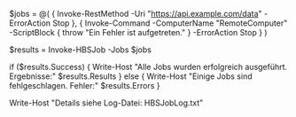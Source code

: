 $jobs = @(
    { Invoke-RestMethod -Uri "https://api.example.com/data" -ErrorAction Stop },
    { Invoke-Command -ComputerName "RemoteComputer" -ScriptBlock { throw "Ein Fehler ist aufgetreten." } -ErrorAction Stop }
)

$results = Invoke-HBSJob -Jobs $jobs

if ($results.Success) {
    Write-Host "Alle Jobs wurden erfolgreich ausgeführt. Ergebnisse:"
    $results.Results
} else {
    Write-Host "Einige Jobs sind fehlgeschlagen. Fehler:"
    $results.Errors
}

Write-Host "Details siehe Log-Datei: HBSJobLog.txt"
